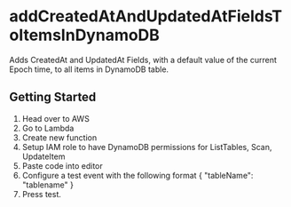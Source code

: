 # addCreatedAtAndUpdatedAtFieldsToItemsInDynamoDB

Adds CreatedAt and UpdatedAt Fields, with a default value of the current Epoch time, to all items in DynamoDB table.

## Getting Started

1. Head over to AWS
2. Go to Lambda
3. Create new function
4. Setup IAM role to have DynamoDB permissions for ListTables, Scan, UpdateItem
5. Paste code into editor
6. Configure a test event with the following format
   {
   "tableName": "tablename"
   }
7. Press test.
